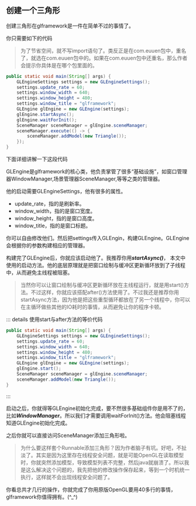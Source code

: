 ## 创建一个三角形

创建三角形在glframework是一件在简单不过的事情了。

你只需要如下的代码

>为了节省空间，就不写import语句了。类反正是在com.euuen包中，重名了，就选在com.euuen包中的。如果在com.euuen包中还重名，那么作者会提示你具体是在哪个包里面的。

```java
public static void main(String[] args) {
    GLEngineSettings settings = new GLEngineSettings();
    settings.update_rate = 60;
    settings.window_width = 640;
    settings.window_height = 480;
    settings.window_title = "glframework";
    GLEngine glEngine = new GLEngine(settings);
    glEngine.startAsync();
    glEngine.waitForInit();
    SceneManager sceneManager = glEngine.sceneManager;
    sceneManager.execute(() -> {
        sceneManager.addModel(new Triangle());
    });
}
```

下面详细讲解一下这段代码

GLEngine是glframework的核心类，他负责掌管了很多“基础设施”，如窗口管理器WindowManager,场景管理器SceneManager,等等之类的管理器。

他的启动需要GLEngineSettings，他有很多的属性。

+ update_rate，指的是刷新率。
+ window_width，指的是窗口宽度。
+ window_height，指的是窗口高度。
+ window_title，指的是窗口标题。

你可以自由修改他们。然后把settings传入GLEngin，构建GLEngine。GLEngine会根据你的参数构建相应的管理器。

构建完了GLEngine后，你就应该启动他了。我推荐你用***startAsync()***， 本文中使用的启动方法。他的底层原理就是把窗口绘制与缓冲区更新循环放到了子线程中，从而避免主线程被阻塞。

>当然你可以让窗口绘制与缓冲区更新循环放在主线程运行，就是用start()方法。不过这样，你就应该搭配after()方法使用了。不过我还是推荐你用startAsync方法，因为他是把这些重型循环都放在了另一个线程中，你可以在主循环做些其他的IO耗时的事情，从而避免让你的程序卡顿。

::: details 使用start与after方法的等价代码
```java
public static void main(String[] args) {
    GLEngineSettings settings = new GLEngineSettings();
    settings.update_rate = 60;
    settings.window_width = 640;
    settings.window_height = 480;
    settings.window_title = "glframework";
    GLEngine glEngine = new GLEngine(settings);
    glEngine.start();
    SceneManager sceneManager = glEngine.sceneManager;
    sceneManager.addModel(new Triangle());
}
```
:::

启动之后，你就得等GLEngine初始化完成，要不然很多基础组件你是用不了的，比如***WindowManager***。所以我们才需要调用waitForInit()方法。他会阻塞线程知道GLEngine初始化完成。

之后你就可以直接访问SceneManager添加三角形啦。

>为什么要这样套个Runnable添加三角形？因为作者脑子有坑。好吧，不扯淡了。其实是因为这里存在线程安全问题，就是可能OpenGL在读取模型时，你就突然添加模型，导致模型列表不完整，然后java就崩溃了。所以我是这么解决这个问题的，我先把他的修改操作保存起来，等到一个时机统一执行，这样就不会出现线程安全问题了。

你看总共才几行的操作，你就完成了你用原版OpenGL要用40多行的事情，glframework你值得拥有。(^_^)